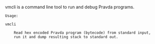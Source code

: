 vmcli is a command line tool to run and debug Pravda programs.
```
Usage:

vmcli

    Read hex encoded Pravda program (bytecode) from standard input,
    run it and dump resulting stack to standard out.
```
